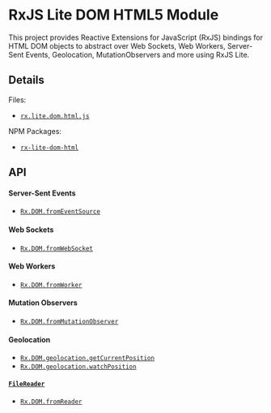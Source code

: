 # RxJS Lite DOM HTML5 Module #

This project provides Reactive Extensions for JavaScript (RxJS) bindings for HTML DOM objects to abstract over Web Sockets, Web Workers, Server-Sent Events, Geolocation, MutationObservers and more using RxJS Lite.  

## Details ##

Files:
- [`rx.lite.dom.html.js`](https://github.com/Reactive-Extensions/RxJS-DOM/blob/master/modules/lite-html/rx.lite.dom.html.js)

NPM Packages:
- [`rx-lite-dom-html`](https://www.npmjs.com/package/rx-lite-dom-html)

## API ##

#### Server-Sent Events
- [`Rx.DOM.fromEventSource`](https://github.com/Reactive-Extensions/RxJS-DOM/blob/master/doc/operators/fromeventsource.md)

#### Web Sockets

- [`Rx.DOM.fromWebSocket`](https://github.com/Reactive-Extensions/RxJS-DOM/blob/master/doc/operators/fromwebsocket.md)

#### Web Workers

- [`Rx.DOM.fromWorker`](https://github.com/Reactive-Extensions/RxJS-DOM/blob/master/doc/operators/fromworker.md)

#### Mutation Observers

- [`Rx.DOM.fromMutationObserver`](https://github.com/Reactive-Extensions/RxJS-DOM/blob/master/doc/operators/frommutationobserver.md)

#### Geolocation

- [`Rx.DOM.geolocation.getCurrentPosition`](https://github.com/Reactive-Extensions/RxJS-DOM/blob/master/doc/operators/getcurrentposition.md)
- [`Rx.DOM.geolocation.watchPosition`](https://github.com/Reactive-Extensions/RxJS-DOM/blob/master/doc/operators/watchposition.md)

#### [`FileReader`](https://developer.mozilla.org/en-US/docs/Web/API/FileReader)

- [`Rx.DOM.fromReader`](https://github.com/Reactive-Extensions/RxJS-DOM/blob/master/doc/operators/fromreader.md)
